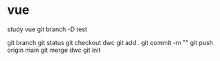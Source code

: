 # vue
study vue
git branch -D test

git branch
git status
git checkout dwc
git add .
git commit -m ""
git push origin main
git merge dwc
git init